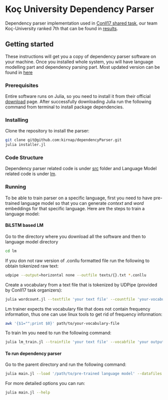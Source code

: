 # Koç University Dependency Parser 
Dependency parser implementation used in [Conll17 shared task](http://universaldependencies.org/conll17/), our team Koç-University ranked 7th that can be found in [results](http://universaldependencies.org/conll17/results.html).

## Getting started 
These instructions will get you a copy of dependency parser software on your machine. Once you installed whole system, you will have language modelling part and dependency parsing part. Most updated version can be found in [here](https://github.com/kirnap/dependencyParser)

### Prerequisites
Entire software runs on Julia, so you need to install it from their official [download](https://julialang.org/downloads/) page. After successfully downloading Julia run the following command from terminal to install package dependencies.


### Installing
Clone the repository to install the parser:

```sh
git clone git@github.com:kirnap/dependencyParser.git
julia installer.jl

```





### Code Structure
Dependency parser related code is under [src](https://github.com/kirnap/dependencyParser/tree/master/src) folder and Language Model related code is under [lm](https://github.com/kirnap/dependencyParser/tree/master/lm).

### Running
To be able to train parser on a specific language, first you need to have pre-trained language model so that you can generate *context* and *word* embeddings for that specific language. Here are the steps to train a language model:

#### BiLSTM based LM

Go to the directory where you download all the software and then to language model directory
```sh
cd lm
```

If you don not raw version of .conllu formatted file run the following to obtain tokenized raw text:
```sh
udpipe --output=horizontal none --outfile texts/{}.txt *.conllu
```

Create a vocabulary from a text file that is tokenized  by UDPipe (provided by Conll17 task organizers):
```sh
julia wordcount.jl --textfile 'your text file' --countfile 'your-vocabulary-file'
```
Lm trainer expects the vocabulary file that does not contain frequency information, thus one can use linux tools to get rid of frequency information:
```sh
awk '{$1="";print $0}' path/to/your-vocabulary-file
```

To train lm you need to run the following command:
```sh
julia lm_train.jl --trainfile 'your text file' --vocabfile 'your output vocabfile'  --wordsfile 'your input vocabfile' --savefile your_model.jld
```

#### To run dependency parser
Go to the parent directory and run the following command:
```sh
julia main.jl --load '/path/to/pre-trained language model' --datafiles 'path/to/your_train_file.conllu' 'path/to/your_dev_file.conllu' --otrain 'number of epochs'
```
For more detailed options you can run:
```sh
julia main.jl --help
```




